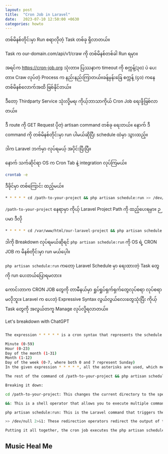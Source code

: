```yaml
---
layout: post
title:  "Cron Job in Laravel"
date:   2023-07-10 12:50:00 +0630
categories: howto
---
```

တစ်မိနစ်တိုင်းမှာ Run စရာလိုတဲ့ Task တစ်ခု ရှိလာတယ်။

Task က our-domain.com/api/v1/craw ကို တစ်မိနစ်တစ်ခါ Run ရမှာ။

အရင်က https://cron-job.org သုံးတာ။ ပြဿနာက  timeout ကို စက္ကန့်(၃၀)​ ပဲ​ ပေးတာ။ Craw လုပ်တဲ့ Process က နည်းနည်းကြာတယ်။​ ခန့်မှန်းခြေ စက္ကန့် (၄၀)​ ကနေ တစ်မိနစ်လောက်အထိ ဖြစ်နိုင်တယ်။

ဒီတော့ Thirdparty Service သုံးလို့မရ၊​ ကိုယ့်ဘာသာကိုယ် Cron Job ရေးဖို့ဖြစ်လာတယ်။

ဒီ route ကို GET Request ပိုတဲ့ artisan command တစ်ခု ရေးတယ်။
နောက် ဒီ command ကို တစ်မိနစ်တိုင်းမှာ run ပါမယ်ဆိုပြီး schedule ထဲမှာ သွားထည့်။

ဒါက Laravel ဘက်မှာ လုပ်ရမယ့် အပိုင်းပြီးပြီ။

နောက် သက်ဆိုင်ရာ OS က Cron Tab နဲ့  integration လုပ်ကြမယ်။

```bash
crontab -e
```

ဒီဖိုင်မှာ တစ်ကြောင်း ထည့်မယ်။
```bash
* * * * * cd /path-to-your-project && php artisan schedule:run >> /dev/null 2>&1
```

```/path-to-your-project``` နေရာမှာ ကိုယ့် Laravel Project Path ကို ထည့်ပေးရမှာ။
ဉပမာ ဒီလို
```bash
* * * * * cd /var/www/html/our-laravel-project && php artisan schedule:run >> /dev/null 2>&1
```

ဒါကို Breakdown လုပ်ရမယ်ဆိုရင် ```php artisan schedule:run``` ကို OS ရဲ့ CRON JOB က မိနစ်တိုင်းမှာ run မယ်ပေ့ါ။

```php artisan schedule:run``` ကတော့ Laravel Schedule မှာ ရေးထားတဲ့ Task တွေကို run ပေးတယ်ပြောရမလား။

ကောင်းတာက CRON JOB တွေကို တာမီနယ်မှာ ရှုပ်ရှုပ်ရှက်ရှက်တွေလုပ်စရာ လုပ်စရာမလိုဘူး။ Laravel က ပေးတဲ့ Expressive Syntax လွယ်လွယ်လေးတွေသုံးပြီး ကိုယ့် Task တွေကို အလွယ်တကူ Manage လုပ်လို့ရလာတယ်။



Let's breakdown with ChatGPT

```bash

The expression * * * * * is a cron syntax that represents the schedule for executing a command. Each asterisk represents a specific time unit, as follows:

Minute (0-59)
Hour (0-23)
Day of the month (1-31)
Month (1-12)
Day of the week (0-7, where both 0 and 7 represent Sunday)
In the given expression * * * * *, all the asterisks are used, which means the command will run every minute.

The rest of the command cd /path-to-your-project && php artisan schedule:run >> /dev/null 2>&1 is the actual command being executed by the cron job.

Breaking it down:

cd /path-to-your-project: This changes the current directory to the specified path where your Laravel project resides. You should replace /path-to-your-project with the actual path to your project directory.

&&: This is a shell operator that allows you to execute multiple commands sequentially. In this case, it ensures that the following command is executed only if the directory change (cd) is successful.

php artisan schedule:run: This is the Laravel command that triggers the Laravel task scheduler. It checks if any scheduled tasks are due to be executed and runs them if necessary.

>> /dev/null 2>&1: These redirection operators redirect the output of the command. In this case, >> /dev/null redirects the standard output to the null device, discarding it. 2>&1 redirects the standard error output to the same place as the standard output (null device). Essentially, this part of the command suppresses any output or error messages generated by the scheduled tasks.

Putting it all together, the cron job executes the php artisan schedule:run command every minute, within the context of your Laravel project, discarding any output or error messages. This ensures that the Laravel task scheduler runs your scheduled tasks without generating unnecessary output.
```

## Music Heal Me
